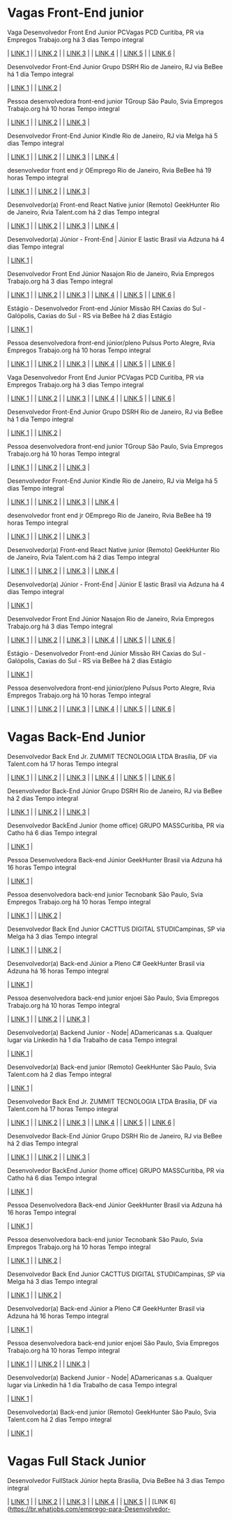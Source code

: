 # Vagas Front-End junior
Vaga Desenvolvedor Front End Junior PCVagas PCD
Curitiba, PR
via Empregos Trabajo.org
há 3 dias
Tempo integral

| [LINK 1](https://br.trabajo.org/emprego-1259-20220813-9b635269b4b27a8264a89573affc0589?utm_campaign=google_jobs_apply&utm_source=google_jobs_apply&utm_medium=organic) |
| [LINK 2](https://br.jobrapido.com/jobpreview/132190106?utm_campaign=google_jobs_apply&utm_source=google_jobs_apply&utm_medium=organic) |
| [LINK 3](https://br.jooble.org/jdp/-751128131659645576/Vaga-Desenvolvedor-Front-End-Junior-PCD-Curitiba%2C-PR?utm_campaign=google_jobs_apply&utm_source=google_jobs_apply&utm_medium=organic) |
| [LINK 4](https://br.bebee.com/job/20220813-747138842bb2846a05e5d3c5d16bb2f1?utm_campaign=google_jobs_apply&utm_source=google_jobs_apply&utm_medium=organic) |
| [LINK 5](https://br.melga.com/job/2022-08-15_3b96cfad37266a50b3e3cf1f2a80287d?utm_campaign=google_jobs_apply&utm_source=google_jobs_apply&utm_medium=organic) |
| [LINK 6](https://br.hacendo.com/vaga/191136192/desenvolvedor-front-end-junior-pcd-curitiba/?utm_campaign=google_jobs_apply&utm_source=google_jobs_apply&utm_medium=organic) |


Desenvolvedor Front-End Junior
Grupo DSRH
Rio de Janeiro, RJ
via BeBee
há 1 dia
Tempo integral

| [LINK 1](https://br.bebee.com/job/20220815-477d2cf5be2426d60012c6f8442d7fd1?utm_campaign=google_jobs_apply&utm_source=google_jobs_apply&utm_medium=organic) |
| [LINK 2](https://br.fidanto.com/empregos/vaga/detail/desenvolvedor-front-end-junior-366518242?utm_campaign=google_jobs_apply&utm_source=google_jobs_apply&utm_medium=organic) |


Pessoa desenvolvedora front-end junior
TGroup
São Paulo, Svia Empregos Trabajo.org
há 10 horas
Tempo integral

| [LINK 1](https://br.trabajo.org/emprego-1259-20220816-87d5f739d1fb352b2f98a81f9f89e7b8?utm_campaign=google_jobs_apply&utm_source=google_jobs_apply&utm_medium=organic) |
| [LINK 2](https://br.jooble.org/jdp/1984881173179373334/Pessoa-desenvolvedora-front+end-junior-S%C3%A3o-Paulo%2C-SP?utm_campaign=google_jobs_apply&utm_source=google_jobs_apply&utm_medium=organic) |
| [LINK 3](https://br.fidanto.com/empregos/vaga/web-developers/front-end-junior-358410984?utm_campaign=google_jobs_apply&utm_source=google_jobs_apply&utm_medium=organic) |


Desenvolvedor Front-End Junior
Kindle
Rio de Janeiro, RJ
via Melga
há 5 dias
Tempo integral

| [LINK 1](https://br.melga.com/job/2022-08-11_c278d38748268de5b86a7af4a6ea09a7?utm_campaign=google_jobs_apply&utm_source=google_jobs_apply&utm_medium=organic) |
| [LINK 2](https://www.infojobs.com.br/vaga-de-desenvolvedor-front-end-junior-em-rio-janeiro__8263199.aspx?utm_campaign=google_jobs_apply&utm_source=google_jobs_apply&utm_medium=organic) |
| [LINK 3](https://www.adzuna.com.br/details/3393423359?utm_campaign=google_jobs_apply&utm_source=google_jobs_apply&utm_medium=organic) |
| [LINK 4](https://jobvagas.net/emprego/desenvolvedor-front-end-junior-rio-de-janeiro/?utm_campaign=google_jobs_apply&utm_source=google_jobs_apply&utm_medium=organic) |


desenvolvedor front end jr
OEmprego
Rio de Janeiro, Rvia BeBee
há 19 horas
Tempo integral

| [LINK 1](https://br.bebee.com/job/20220815-da208950c116d0552f01c69cee693bcd?utm_campaign=google_jobs_apply&utm_source=google_jobs_apply&utm_medium=organic) |
| [LINK 2](https://www.adzuna.com.br/details/3221054879?utm_campaign=google_jobs_apply&utm_source=google_jobs_apply&utm_medium=organic) |
| [LINK 3](https://br.melga.com/job/2022-08-16_fe271928b49d40bddad438d404db8618?utm_campaign=google_jobs_apply&utm_source=google_jobs_apply&utm_medium=organic) |


Desenvolvedor(a) Front-end React Native junior (Remoto)
GeekHunter
Rio de Janeiro, Rvia Talent.com
há 2 dias
Tempo integral

| [LINK 1](https://br.talent.com/view?id=837500caf418&utm_campaign=google_jobs_apply&utm_source=google_jobs_apply&utm_medium=organic) |
| [LINK 2](https://vagaempregos.net/job/desenvolvedora-front-end-react-native-junior-remoto/?utm_campaign=google_jobs_apply&utm_source=google_jobs_apply&utm_medium=organic) |
| [LINK 3](https://br.jobrapido.com/jobpreview/127995297?utm_campaign=google_jobs_apply&utm_source=google_jobs_apply&utm_medium=organic) |
| [LINK 4](https://rioempregos.net/vagas/desenvolvedora-front-end-react-native-junior-remoto-geekhunter-rio-de-janeiro/?utm_campaign=google_jobs_apply&utm_source=google_jobs_apply&utm_medium=organic) |


Desenvolvedor(a) Júnior - Front-End | Júnior
E lastic
Brasil
via Adzuna
há 4 dias
Tempo integral

| [LINK 1](https://www.adzuna.com.br/details/3399309908?utm_campaign=google_jobs_apply&utm_source=google_jobs_apply&utm_medium=organic) |


Desenvolvedor Front End Júnior
Nasajon
Rio de Janeiro, Rvia Empregos Trabajo.org
há 3 dias
Tempo integral

| [LINK 1](https://br.trabajo.org/emprego-1259-20220813-dd000a593f0ac17e29ad88a96efb4173?utm_campaign=google_jobs_apply&utm_source=google_jobs_apply&utm_medium=organic) |
| [LINK 2](https://br.talent.com/view?id=fb722d25b7d6&utm_campaign=google_jobs_apply&utm_source=google_jobs_apply&utm_medium=organic) |
| [LINK 3](https://br.jooble.org/jdp/1933596110107455973/Desenvolvedor-Front-End-J%C3%BAnior-Rio-de-Janeiro%2C-RJ?utm_campaign=google_jobs_apply&utm_source=google_jobs_apply&utm_medium=organic) |
| [LINK 4](https://br.bebee.com/job/20220813-56a19e08770fdc3ce0afcb681da49b94?utm_campaign=google_jobs_apply&utm_source=google_jobs_apply&utm_medium=organic) |
| [LINK 5](https://br.melga.com/job/2022-08-14_5e4721a804049341c616cf6e9941a89b?utm_campaign=google_jobs_apply&utm_source=google_jobs_apply&utm_medium=organic) |
| [LINK 6](https://www.empregosaqui.com.br/vaga/desenvolvedor-front-end-junior/?utm_campaign=google_jobs_apply&utm_source=google_jobs_apply&utm_medium=organic) |


Estágio - Desenvolvedor Front-end Júnior
Missão RH
Caxias do Sul - Galópolis, Caxias do Sul - RS
via BeBee
há 2 dias
Estágio

| [LINK 1](https://br.bebee.com/job/20220814-135eeefe2d634502eaa641f36b5b0c69?utm_campaign=google_jobs_apply&utm_source=google_jobs_apply&utm_medium=organic) |


Pessoa desenvolvedora front-end júnior/pleno
Pulsus
Porto Alegre, Rvia Empregos Trabajo.org
há 10 horas
Tempo integral

| [LINK 1](https://br.trabajo.org/emprego-1259-20220816-200acc3c875a7cb6054fed0780d8613d?utm_campaign=google_jobs_apply&utm_source=google_jobs_apply&utm_medium=organic) |
| [LINK 2](https://br.jooble.org/jdp/-8322893607817820859/Pessoa-desenvolvedora-front+end-j%C3%BAnior%2Fpleno-Porto-Alegre%2C-RS?utm_campaign=google_jobs_apply&utm_source=google_jobs_apply&utm_medium=organic) |
| [LINK 3](https://br.jobrapido.com/jobpreview/131915482?utm_campaign=google_jobs_apply&utm_source=google_jobs_apply&utm_medium=organic) |
| [LINK 4](https://br.bebee.com/job/20220811-7ff4fedb25e911b0f27afc6b192b7937?utm_campaign=google_jobs_apply&utm_source=google_jobs_apply&utm_medium=organic) |
| [LINK 5](https://br.fidanto.com/empregos/vaga/detail/pessoa-desenvolvedora-front-end-juniorpleno-366734191?utm_campaign=google_jobs_apply&utm_source=google_jobs_apply&utm_medium=organic) |
| [LINK 6](https://br.whatjobs.com/emprego-para-Pessoa-desenvolvedora-front-end-j%C3%BAnior-pleno-em-Porto-Alegre-coop117589534?utm_campaign=google_jobs_apply&utm_source=google_jobs_apply&utm_medium=organic) |


Vaga Desenvolvedor Front End Junior PCVagas PCD
Curitiba, PR
via Empregos Trabajo.org
há 3 dias
Tempo integral

| [LINK 1](https://br.trabajo.org/emprego-1259-20220813-9b635269b4b27a8264a89573affc0589?utm_campaign=google_jobs_apply&utm_source=google_jobs_apply&utm_medium=organic) |
| [LINK 2](https://br.jobrapido.com/jobpreview/132190106?utm_campaign=google_jobs_apply&utm_source=google_jobs_apply&utm_medium=organic) |
| [LINK 3](https://br.jooble.org/jdp/-751128131659645576/Vaga-Desenvolvedor-Front-End-Junior-PCD-Curitiba%2C-PR?utm_campaign=google_jobs_apply&utm_source=google_jobs_apply&utm_medium=organic) |
| [LINK 4](https://br.bebee.com/job/20220813-747138842bb2846a05e5d3c5d16bb2f1?utm_campaign=google_jobs_apply&utm_source=google_jobs_apply&utm_medium=organic) |
| [LINK 5](https://br.melga.com/job/2022-08-15_3b96cfad37266a50b3e3cf1f2a80287d?utm_campaign=google_jobs_apply&utm_source=google_jobs_apply&utm_medium=organic) |
| [LINK 6](https://br.hacendo.com/vaga/191136192/desenvolvedor-front-end-junior-pcd-curitiba/?utm_campaign=google_jobs_apply&utm_source=google_jobs_apply&utm_medium=organic) |


Desenvolvedor Front-End Junior
Grupo DSRH
Rio de Janeiro, RJ
via BeBee
há 1 dia
Tempo integral

| [LINK 1](https://br.bebee.com/job/20220815-477d2cf5be2426d60012c6f8442d7fd1?utm_campaign=google_jobs_apply&utm_source=google_jobs_apply&utm_medium=organic) |
| [LINK 2](https://br.fidanto.com/empregos/vaga/detail/desenvolvedor-front-end-junior-366518242?utm_campaign=google_jobs_apply&utm_source=google_jobs_apply&utm_medium=organic) |


Pessoa desenvolvedora front-end junior
TGroup
São Paulo, Svia Empregos Trabajo.org
há 10 horas
Tempo integral

| [LINK 1](https://br.trabajo.org/emprego-1259-20220816-87d5f739d1fb352b2f98a81f9f89e7b8?utm_campaign=google_jobs_apply&utm_source=google_jobs_apply&utm_medium=organic) |
| [LINK 2](https://br.jooble.org/jdp/1984881173179373334/Pessoa-desenvolvedora-front+end-junior-S%C3%A3o-Paulo%2C-SP?utm_campaign=google_jobs_apply&utm_source=google_jobs_apply&utm_medium=organic) |
| [LINK 3](https://br.fidanto.com/empregos/vaga/web-developers/front-end-junior-358410984?utm_campaign=google_jobs_apply&utm_source=google_jobs_apply&utm_medium=organic) |


Desenvolvedor Front-End Junior
Kindle
Rio de Janeiro, RJ
via Melga
há 5 dias
Tempo integral

| [LINK 1](https://br.melga.com/job/2022-08-11_c278d38748268de5b86a7af4a6ea09a7?utm_campaign=google_jobs_apply&utm_source=google_jobs_apply&utm_medium=organic) |
| [LINK 2](https://www.infojobs.com.br/vaga-de-desenvolvedor-front-end-junior-em-rio-janeiro__8263199.aspx?utm_campaign=google_jobs_apply&utm_source=google_jobs_apply&utm_medium=organic) |
| [LINK 3](https://www.adzuna.com.br/details/3393423359?utm_campaign=google_jobs_apply&utm_source=google_jobs_apply&utm_medium=organic) |
| [LINK 4](https://jobvagas.net/emprego/desenvolvedor-front-end-junior-rio-de-janeiro/?utm_campaign=google_jobs_apply&utm_source=google_jobs_apply&utm_medium=organic) |


desenvolvedor front end jr
OEmprego
Rio de Janeiro, Rvia BeBee
há 19 horas
Tempo integral

| [LINK 1](https://br.bebee.com/job/20220815-da208950c116d0552f01c69cee693bcd?utm_campaign=google_jobs_apply&utm_source=google_jobs_apply&utm_medium=organic) |
| [LINK 2](https://www.adzuna.com.br/details/3221054879?utm_campaign=google_jobs_apply&utm_source=google_jobs_apply&utm_medium=organic) |
| [LINK 3](https://br.melga.com/job/2022-08-16_fe271928b49d40bddad438d404db8618?utm_campaign=google_jobs_apply&utm_source=google_jobs_apply&utm_medium=organic) |


Desenvolvedor(a) Front-end React Native junior (Remoto)
GeekHunter
Rio de Janeiro, Rvia Talent.com
há 2 dias
Tempo integral

| [LINK 1](https://br.talent.com/view?id=837500caf418&utm_campaign=google_jobs_apply&utm_source=google_jobs_apply&utm_medium=organic) |
| [LINK 2](https://vagaempregos.net/job/desenvolvedora-front-end-react-native-junior-remoto/?utm_campaign=google_jobs_apply&utm_source=google_jobs_apply&utm_medium=organic) |
| [LINK 3](https://br.jobrapido.com/jobpreview/127995297?utm_campaign=google_jobs_apply&utm_source=google_jobs_apply&utm_medium=organic) |
| [LINK 4](https://rioempregos.net/vagas/desenvolvedora-front-end-react-native-junior-remoto-geekhunter-rio-de-janeiro/?utm_campaign=google_jobs_apply&utm_source=google_jobs_apply&utm_medium=organic) |


Desenvolvedor(a) Júnior - Front-End | Júnior
E lastic
Brasil
via Adzuna
há 4 dias
Tempo integral

| [LINK 1](https://www.adzuna.com.br/details/3399309908?utm_campaign=google_jobs_apply&utm_source=google_jobs_apply&utm_medium=organic) |


Desenvolvedor Front End Júnior
Nasajon
Rio de Janeiro, Rvia Empregos Trabajo.org
há 3 dias
Tempo integral

| [LINK 1](https://br.trabajo.org/emprego-1259-20220813-dd000a593f0ac17e29ad88a96efb4173?utm_campaign=google_jobs_apply&utm_source=google_jobs_apply&utm_medium=organic) |
| [LINK 2](https://br.talent.com/view?id=fb722d25b7d6&utm_campaign=google_jobs_apply&utm_source=google_jobs_apply&utm_medium=organic) |
| [LINK 3](https://br.jooble.org/jdp/1933596110107455973/Desenvolvedor-Front-End-J%C3%BAnior-Rio-de-Janeiro%2C-RJ?utm_campaign=google_jobs_apply&utm_source=google_jobs_apply&utm_medium=organic) |
| [LINK 4](https://br.bebee.com/job/20220813-56a19e08770fdc3ce0afcb681da49b94?utm_campaign=google_jobs_apply&utm_source=google_jobs_apply&utm_medium=organic) |
| [LINK 5](https://br.melga.com/job/2022-08-14_5e4721a804049341c616cf6e9941a89b?utm_campaign=google_jobs_apply&utm_source=google_jobs_apply&utm_medium=organic) |
| [LINK 6](https://www.empregosaqui.com.br/vaga/desenvolvedor-front-end-junior/?utm_campaign=google_jobs_apply&utm_source=google_jobs_apply&utm_medium=organic) |


Estágio - Desenvolvedor Front-end Júnior
Missão RH
Caxias do Sul - Galópolis, Caxias do Sul - RS
via BeBee
há 2 dias
Estágio

| [LINK 1](https://br.bebee.com/job/20220814-135eeefe2d634502eaa641f36b5b0c69?utm_campaign=google_jobs_apply&utm_source=google_jobs_apply&utm_medium=organic) |


Pessoa desenvolvedora front-end júnior/pleno
Pulsus
Porto Alegre, Rvia Empregos Trabajo.org
há 10 horas
Tempo integral

| [LINK 1](https://br.trabajo.org/emprego-1259-20220816-200acc3c875a7cb6054fed0780d8613d?utm_campaign=google_jobs_apply&utm_source=google_jobs_apply&utm_medium=organic) |
| [LINK 2](https://br.jooble.org/jdp/-8322893607817820859/Pessoa-desenvolvedora-front+end-j%C3%BAnior%2Fpleno-Porto-Alegre%2C-RS?utm_campaign=google_jobs_apply&utm_source=google_jobs_apply&utm_medium=organic) |
| [LINK 3](https://br.jobrapido.com/jobpreview/131915482?utm_campaign=google_jobs_apply&utm_source=google_jobs_apply&utm_medium=organic) |
| [LINK 4](https://br.bebee.com/job/20220811-7ff4fedb25e911b0f27afc6b192b7937?utm_campaign=google_jobs_apply&utm_source=google_jobs_apply&utm_medium=organic) |
| [LINK 5](https://br.fidanto.com/empregos/vaga/detail/pessoa-desenvolvedora-front-end-juniorpleno-366734191?utm_campaign=google_jobs_apply&utm_source=google_jobs_apply&utm_medium=organic) |
| [LINK 6](https://br.whatjobs.com/emprego-para-Pessoa-desenvolvedora-front-end-j%C3%BAnior-pleno-em-Porto-Alegre-coop117589534?utm_campaign=google_jobs_apply&utm_source=google_jobs_apply&utm_medium=organic) |


# Vagas Back-End Junior
Desenvolvedor Back End Jr.
ZUMMIT TECNOLOGIA LTDA
Brasília, DF
via Talent.com
há 17 horas
Tempo integral

| [LINK 1](https://br.talent.com/view?id=e4a5ed562a77&utm_campaign=google_jobs_apply&utm_source=google_jobs_apply&utm_medium=organic) |
| [LINK 2](https://www.glassdoor.com.br/job-listing/desenvolvedor-back-end-jr-zummit-JV_IC2494161_KO0,25_KE26,32.htm?jl=1008023245649&utm_campaign=google_jobs_apply&utm_source=google_jobs_apply&utm_medium=organic) |
| [LINK 3](https://br.jobrapido.com/jobpreview/128392295?utm_campaign=google_jobs_apply&utm_source=google_jobs_apply&utm_medium=organic) |
| [LINK 4](https://br.workus.org/view/6204374.html?utm_campaign=google_jobs_apply&utm_source=google_jobs_apply&utm_medium=organic) |
| [LINK 5](https://br.whatjobs.com/emprego-para-Desenvolvedor-Back-End-em-Bras%C3%ADlia-coop116072408?utm_campaign=google_jobs_apply&utm_source=google_jobs_apply&utm_medium=organic) |
| [LINK 6](https://br.hacendo.com/vaga/181924485/desenvolvedor-back-end-brasilia/?utm_campaign=google_jobs_apply&utm_source=google_jobs_apply&utm_medium=organic) |


Desenvolvedor Back-End Júnior
Grupo DSRH
Rio de Janeiro, RJ
via BeBee
há 2 dias
Tempo integral

| [LINK 1](https://br.bebee.com/job/20220814-e723b3dc020fda2590a99d21df06962d?utm_campaign=google_jobs_apply&utm_source=google_jobs_apply&utm_medium=organic) |
| [LINK 2](https://br.fidanto.com/empregos/vaga/detail/desenvolvedor-back-end-junior-366204819?utm_campaign=google_jobs_apply&utm_source=google_jobs_apply&utm_medium=organic) |
| [LINK 3](https://www.jobilize.com/job/br-rio-de-janeiro-desenvolvedor-back-end-j-nior-grupo-dsrh-hiring?utm_campaign=google_jobs_apply&utm_source=google_jobs_apply&utm_medium=organic) |


Desenvolvedor BackEnd Junior (home office)
GRUPO MASSCuritiba, PR
via Catho
há 6 dias
Tempo integral

| [LINK 1](https://www.catho.com.br/vagas/desenvolvedor-backend-junior-home-office/20909523/?utm_campaign=google_jobs_apply&utm_source=google_jobs_apply&utm_medium=organic) |


Pessoa Desenvolvedora Back-end Júnior
GeekHunter
Brasil
via Adzuna
há 16 horas
Tempo integral

| [LINK 1](https://www.adzuna.com.br/details/3406673972?utm_campaign=google_jobs_apply&utm_source=google_jobs_apply&utm_medium=organic) |


Pessoa desenvolvedora back-end junior
Tecnobank
São Paulo, Svia Empregos Trabajo.org
há 10 horas
Tempo integral

| [LINK 1](https://br.trabajo.org/emprego-1259-20220816-e0f1fa959e4a0b0fc3a8dca9432dbd5e?utm_campaign=google_jobs_apply&utm_source=google_jobs_apply&utm_medium=organic) |
| [LINK 2](https://br.hacendo.com/vaga/184870862/pessoa-desenvolvedora-back-end-jr-sao-paulo/?utm_campaign=google_jobs_apply&utm_source=google_jobs_apply&utm_medium=organic) |


Desenvolvedor Back End Junior
CACTTUS DIGITAL STUDICampinas, SP
via Melga
há 3 dias
Tempo integral

| [LINK 1](https://br.melga.com/job/2022-08-13_cf3168330e844b345f69fb3f010dd818?utm_campaign=google_jobs_apply&utm_source=google_jobs_apply&utm_medium=organic) |
| [LINK 2](https://www.infojobs.com.br/vaga-de-desenvolvedor-back-end-junior-remoto-pj-em-sao-paulo__8096492.aspx?utm_campaign=google_jobs_apply&utm_source=google_jobs_apply&utm_medium=organic) |


Desenvolvedor(a) Back-end Júnior a Pleno C#
GeekHunter
Brasil
via Adzuna
há 16 horas
Tempo integral

| [LINK 1](https://www.adzuna.com.br/details/3406673806?utm_campaign=google_jobs_apply&utm_source=google_jobs_apply&utm_medium=organic) |


Pessoa desenvolvedora back-end junior
enjoei
São Paulo, Svia Empregos Trabajo.org
há 10 horas
Tempo integral

| [LINK 1](https://br.trabajo.org/emprego-1259-20220816-12701695e9285e90b82c4fb0ce360acd?utm_campaign=google_jobs_apply&utm_source=google_jobs_apply&utm_medium=organic) |
| [LINK 2](https://br.jooble.org/jdp/-5028259694759713087/Pessoa-desenvolvedora-back+end-junior-S%C3%A3o-Paulo%2C-SP?utm_campaign=google_jobs_apply&utm_source=google_jobs_apply&utm_medium=organic) |
| [LINK 3](https://br.bebee.com/job/20220816-d3042e43c30e78e343170c87f08615b6?utm_campaign=google_jobs_apply&utm_source=google_jobs_apply&utm_medium=organic) |


Desenvolvedor(a) Backend Junior - Node| ADamericanas s.a.
Qualquer lugar
via Linkedin
há 1 dia
Trabalho de casa
Tempo integral

| [LINK 1](https://br.linkedin.com/jobs/view/desenvolvedor-a-backend-junior-node-ads-at-americanas-s-a-3223306695?utm_campaign=google_jobs_apply&utm_source=google_jobs_apply&utm_medium=organic) |


Desenvolvedor(a) Back-end junior (Remoto)
GeekHunter
São Paulo, Svia Talent.com
há 2 dias
Tempo integral

| [LINK 1](https://br.talent.com/view?id=d66b5fd84ca9&utm_campaign=google_jobs_apply&utm_source=google_jobs_apply&utm_medium=organic) |


Desenvolvedor Back End Jr.
ZUMMIT TECNOLOGIA LTDA
Brasília, DF
via Talent.com
há 17 horas
Tempo integral

| [LINK 1](https://br.talent.com/view?id=e4a5ed562a77&utm_campaign=google_jobs_apply&utm_source=google_jobs_apply&utm_medium=organic) |
| [LINK 2](https://www.glassdoor.com.br/job-listing/desenvolvedor-back-end-jr-zummit-JV_IC2494161_KO0,25_KE26,32.htm?jl=1008023245649&utm_campaign=google_jobs_apply&utm_source=google_jobs_apply&utm_medium=organic) |
| [LINK 3](https://br.jobrapido.com/jobpreview/128392295?utm_campaign=google_jobs_apply&utm_source=google_jobs_apply&utm_medium=organic) |
| [LINK 4](https://br.workus.org/view/6204374.html?utm_campaign=google_jobs_apply&utm_source=google_jobs_apply&utm_medium=organic) |
| [LINK 5](https://br.whatjobs.com/emprego-para-Desenvolvedor-Back-End-em-Bras%C3%ADlia-coop116072408?utm_campaign=google_jobs_apply&utm_source=google_jobs_apply&utm_medium=organic) |
| [LINK 6](https://br.hacendo.com/vaga/181924485/desenvolvedor-back-end-brasilia/?utm_campaign=google_jobs_apply&utm_source=google_jobs_apply&utm_medium=organic) |


Desenvolvedor Back-End Júnior
Grupo DSRH
Rio de Janeiro, RJ
via BeBee
há 2 dias
Tempo integral

| [LINK 1](https://br.bebee.com/job/20220814-e723b3dc020fda2590a99d21df06962d?utm_campaign=google_jobs_apply&utm_source=google_jobs_apply&utm_medium=organic) |
| [LINK 2](https://br.fidanto.com/empregos/vaga/detail/desenvolvedor-back-end-junior-366204819?utm_campaign=google_jobs_apply&utm_source=google_jobs_apply&utm_medium=organic) |
| [LINK 3](https://www.jobilize.com/job/br-rio-de-janeiro-desenvolvedor-back-end-j-nior-grupo-dsrh-hiring?utm_campaign=google_jobs_apply&utm_source=google_jobs_apply&utm_medium=organic) |


Desenvolvedor BackEnd Junior (home office)
GRUPO MASSCuritiba, PR
via Catho
há 6 dias
Tempo integral

| [LINK 1](https://www.catho.com.br/vagas/desenvolvedor-backend-junior-home-office/20909523/?utm_campaign=google_jobs_apply&utm_source=google_jobs_apply&utm_medium=organic) |


Pessoa Desenvolvedora Back-end Júnior
GeekHunter
Brasil
via Adzuna
há 16 horas
Tempo integral

| [LINK 1](https://www.adzuna.com.br/details/3406673972?utm_campaign=google_jobs_apply&utm_source=google_jobs_apply&utm_medium=organic) |


Pessoa desenvolvedora back-end junior
Tecnobank
São Paulo, Svia Empregos Trabajo.org
há 10 horas
Tempo integral

| [LINK 1](https://br.trabajo.org/emprego-1259-20220816-e0f1fa959e4a0b0fc3a8dca9432dbd5e?utm_campaign=google_jobs_apply&utm_source=google_jobs_apply&utm_medium=organic) |
| [LINK 2](https://br.hacendo.com/vaga/184870862/pessoa-desenvolvedora-back-end-jr-sao-paulo/?utm_campaign=google_jobs_apply&utm_source=google_jobs_apply&utm_medium=organic) |


Desenvolvedor Back End Junior
CACTTUS DIGITAL STUDICampinas, SP
via Melga
há 3 dias
Tempo integral

| [LINK 1](https://br.melga.com/job/2022-08-13_cf3168330e844b345f69fb3f010dd818?utm_campaign=google_jobs_apply&utm_source=google_jobs_apply&utm_medium=organic) |
| [LINK 2](https://www.infojobs.com.br/vaga-de-desenvolvedor-back-end-junior-remoto-pj-em-sao-paulo__8096492.aspx?utm_campaign=google_jobs_apply&utm_source=google_jobs_apply&utm_medium=organic) |


Desenvolvedor(a) Back-end Júnior a Pleno C#
GeekHunter
Brasil
via Adzuna
há 16 horas
Tempo integral

| [LINK 1](https://www.adzuna.com.br/details/3406673806?utm_campaign=google_jobs_apply&utm_source=google_jobs_apply&utm_medium=organic) |


Pessoa desenvolvedora back-end junior
enjoei
São Paulo, Svia Empregos Trabajo.org
há 10 horas
Tempo integral

| [LINK 1](https://br.trabajo.org/emprego-1259-20220816-12701695e9285e90b82c4fb0ce360acd?utm_campaign=google_jobs_apply&utm_source=google_jobs_apply&utm_medium=organic) |
| [LINK 2](https://br.jooble.org/jdp/-5028259694759713087/Pessoa-desenvolvedora-back+end-junior-S%C3%A3o-Paulo%2C-SP?utm_campaign=google_jobs_apply&utm_source=google_jobs_apply&utm_medium=organic) |
| [LINK 3](https://br.bebee.com/job/20220816-d3042e43c30e78e343170c87f08615b6?utm_campaign=google_jobs_apply&utm_source=google_jobs_apply&utm_medium=organic) |


Desenvolvedor(a) Backend Junior - Node| ADamericanas s.a.
Qualquer lugar
via Linkedin
há 1 dia
Trabalho de casa
Tempo integral

| [LINK 1](https://br.linkedin.com/jobs/view/desenvolvedor-a-backend-junior-node-ads-at-americanas-s-a-3223306695?utm_campaign=google_jobs_apply&utm_source=google_jobs_apply&utm_medium=organic) |


Desenvolvedor(a) Back-end junior (Remoto)
GeekHunter
São Paulo, Svia Talent.com
há 2 dias
Tempo integral

| [LINK 1](https://br.talent.com/view?id=d66b5fd84ca9&utm_campaign=google_jobs_apply&utm_source=google_jobs_apply&utm_medium=organic) |


# Vagas Full Stack Junior
Desenvolvedor FullStack Júnior
hepta
Brasília, Dvia BeBee
há 3 dias
Tempo integral

| [LINK 1](https://br.bebee.com/job/20220813-64b11b41cedaee169b6feb0d4c92a1f5?utm_campaign=google_jobs_apply&utm_source=google_jobs_apply&utm_medium=organic) |
| [LINK 2](https://www.glassdoor.com.br/job-listing/desenvolvedor-fullstack-j%C3%BAnior-hepta-JV_IC2494161_KO0,30_KE31,36.htm?jl=1008069844973&utm_campaign=google_jobs_apply&utm_source=google_jobs_apply&utm_medium=organic) |
| [LINK 3](https://br.melga.com/job/2022-08-14_f47bf11114cf2c77670dfe53c20c4c82?utm_campaign=google_jobs_apply&utm_source=google_jobs_apply&utm_medium=organic) |
| [LINK 4](https://br.fidanto.com/empregos/vaga/detail/desenvolvedor-fullstack-junior-366980447?utm_campaign=google_jobs_apply&utm_source=google_jobs_apply&utm_medium=organic) |
| [LINK 5](https://br.workus.org/view/6628563.html?utm_campaign=google_jobs_apply&utm_source=google_jobs_apply&utm_medium=organic) |
| [LINK 6](https://br.whatjobs.com/emprego-para-Desenvolvedor-